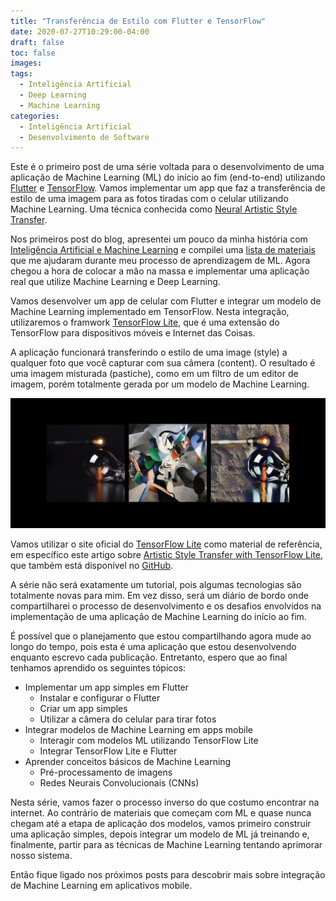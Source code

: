 ```yaml
---
title: "Transferência de Estilo com Flutter e TensorFlow"
date: 2020-07-27T10:29:00-04:00
draft: false
toc: false
images:
tags:
  - Inteligência Artificial
  - Deep Learning
  - Machine Learning
categories:
  - Inteligência Artificial
  - Desenvolvimento de Software
---
```


Este é o primeiro post de uma série voltada para o desenvolvimento de uma aplicação de Machine Learning (ML) do início ao fim (end-to-end) utilizando [Flutter](https://flutter.dev/) e [TensorFlow](https://www.tensorflow.org/). Vamos implementar um app que faz a transferência de estilo de uma imagem para as fotos tiradas com o celular utilizando Machine Learning. Uma técnica conhecida como [Neural Artistic Style Transfer](https://arxiv.org/abs/1508.06576).

Nos primeiros post do blog, apresentei um pouco da minha história com [Inteligência Artificial e Machine Learning](https://matheper.com/2020/06/28/minha-hist%C3%B3ria-com-intelig%C3%AAncia-artificial-e-machine-learning/) e compilei uma [lista de materiais](https://matheper.com/2020/07/22/primeiros-passos-machine-learning-e-deep-learning/) que me ajudaram durante meu processo de aprendizagem de ML. Agora chegou a hora de colocar a mão na massa e implementar uma aplicação real que utilize Machine Learning e Deep Learning.

Vamos desenvolver um app de celular com Flutter e integrar um modelo de Machine Learning implementado em TensorFlow. Nesta integração, utilizaremos o framwork [TensorFlow Lite](https://www.tensorflow.org/lite), que é uma extensão do TensorFlow para dispositivos móveis e Internet das Coisas.

A aplicação funcionará transferindo o estilo de uma image (style) a qualquer foto que você capturar com sua câmera (content). O resultado é uma imagem misturada (pastiche), como em um filtro de um editor de imagem, porém totalmente gerada por um modelo de Machine Learning.

![](background.jpg)

Vamos utilizar o site oficial do [TensorFlow Lite](https://www.tensorflow.org/lite/models) como material de referência, em específico este artigo sobre [Artistic Style Transfer with TensorFlow Lite](https://www.tensorflow.org/lite/models/style_transfer/overview), que também está disponível no [GitHub](https://github.com/tensorflow/examples/tree/master/lite/examples/style_transfer/android).

A série não será exatamente um tutorial, pois algumas tecnologias são totalmente novas para mim. Em vez disso, será um diário de bordo onde compartilharei o processo de desenvolvimento e os desafios envolvidos na implementação de uma aplicação de Machine Learning do início ao fim.

É possível que o planejamento que estou compartilhando agora mude ao longo do tempo, pois esta é uma aplicação que estou desenvolvendo enquanto escrevo cada publicação. Entretanto, espero que ao final tenhamos aprendido os seguintes tópicos:

* Implementar um app simples em Flutter
	* Instalar e configurar o Flutter
	* Criar um app simples
	* Utilizar a câmera do celular para tirar fotos
* Integrar modelos de Machine Learning em apps mobile
	* Interagir com modelos ML utilizando TensorFlow Lite
	* Integrar TensorFlow Lite e Flutter
* Aprender conceitos básicos de Machine Learning
	* Pré-processamento de imagens
	* Redes Neurais Convolucionais (CNNs)

Nesta série, vamos fazer o processo inverso do que costumo encontrar na internet. Ao contrário de materiais que começam com ML e quase nunca chegam até a etapa de aplicação dos modelos, vamos primeiro construir uma aplicação simples, depois integrar um modelo de ML já treinando e, finalmente, partir para as técnicas de Machine Learning tentando aprimorar nosso sistema.

Então fique ligado nos próximos posts para descobrir mais sobre integração de Machine Learning em aplicativos mobile.